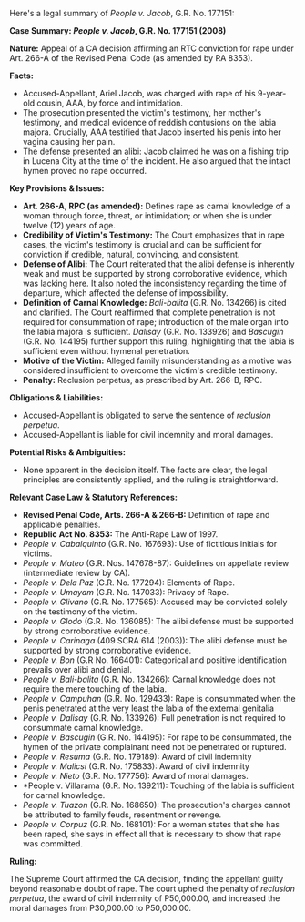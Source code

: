 Here's a legal summary of *People v. Jacob*, G.R. No. 177151:

**Case Summary: *People v. Jacob*, G.R. No. 177151 (2008)**

**Nature:** Appeal of a CA decision affirming an RTC conviction for rape under Art. 266-A of the Revised Penal Code (as amended by RA 8353).

**Facts:**

*   Accused-Appellant, Ariel Jacob, was charged with rape of his 9-year-old cousin, AAA, by force and intimidation.
*   The prosecution presented the victim's testimony, her mother's testimony, and medical evidence of reddish contusions on the labia majora.  Crucially, AAA testified that Jacob inserted his penis into her vagina causing her pain.
*   The defense presented an alibi: Jacob claimed he was on a fishing trip in Lucena City at the time of the incident.  He also argued that the intact hymen proved no rape occurred.

**Key Provisions & Issues:**

*   **Art. 266-A, RPC (as amended):** Defines rape as carnal knowledge of a woman through force, threat, or intimidation; or when she is under twelve (12) years of age.
*   **Credibility of Victim's Testimony:** The Court emphasizes that in rape cases, the victim's testimony is crucial and can be sufficient for conviction if credible, natural, convincing, and consistent.
*   **Defense of Alibi:** The Court reiterated that the alibi defense is inherently weak and must be supported by strong corroborative evidence, which was lacking here. It also noted the inconsistency regarding the time of departure, which affected the defense of impossibility.
*   **Definition of Carnal Knowledge:** *Bali-balita* (G.R. No. 134266) is cited and clarified. The Court reaffirmed that complete penetration is not required for consummation of rape; introduction of the male organ into the labia majora is sufficient. *Dalisay* (G.R. No. 133926) and *Bascugin* (G.R. No. 144195) further support this ruling, highlighting that the labia is sufficient even without hymenal penetration.
*   **Motive of the Victim:** Alleged family misunderstanding as a motive was considered insufficient to overcome the victim's credible testimony.
*   **Penalty:** Reclusion perpetua, as prescribed by Art. 266-B, RPC.

**Obligations & Liabilities:**

*   Accused-Appellant is obligated to serve the sentence of *reclusion perpetua*.
*   Accused-Appellant is liable for civil indemnity and moral damages.

**Potential Risks & Ambiguities:**

*   None apparent in the decision itself. The facts are clear, the legal principles are consistently applied, and the ruling is straightforward.

**Relevant Case Law & Statutory References:**

*   **Revised Penal Code, Arts. 266-A & 266-B:** Definition of rape and applicable penalties.
*   **Republic Act No. 8353:** The Anti-Rape Law of 1997.
*   *People v. Cabalquinto* (G.R. No. 167693):  Use of fictitious initials for victims.
*   *People v. Mateo* (G.R. Nos. 147678-87): Guidelines on appellate review (intermediate review by CA).
*   *People v. Dela Paz* (G.R. No. 177294): Elements of Rape.
*   *People v. Umayam* (G.R. No. 147033): Privacy of Rape.
*   *People v. Glivano* (G.R. No. 177565): Accused may be convicted solely on the testimony of the victim.
*   *People v. Glodo* (G.R. No. 136085): The alibi defense must be supported by strong corroborative evidence.
*   *People v. Carinaga* (409 SCRA 614 (2003)): The alibi defense must be supported by strong corroborative evidence.
*   *People v. Bon* (G.R No. 166401): Categorical and positive identification prevails over alibi and denial.
*   *People v. Bali-balita* (G.R. No. 134266): Carnal knowledge does not require the mere touching of the labia.
*   *People v. Campuhan* (G.R. No. 129433): Rape is consummated when the penis penetrated at the very least the labia of the external genitalia
*   *People v. Dalisay* (G.R. No. 133926): Full penetration is not required to consummate carnal knowledge.
*   *People v. Bascugin* (G.R. No. 144195): For rape to be consummated, the hymen of the private complainant need not be penetrated or ruptured.
*   *People v. Resuma* (G.R. No. 179189): Award of civil indemnity
*   *People v. Malicsi* (G.R. No. 175833): Award of civil indemnity
*   *People v. Nieto* (G.R. No. 177756): Award of moral damages.
*   *People v. Villarama (G.R. No. 139211): Touching of the labia is sufficient for carnal knowledge.
*   *People v. Tuazon* (G.R. No. 168650): The prosecution's charges cannot be attributed to family feuds, resentment or revenge.
*   *People v. Corpuz* (G.R. No. 168101): For a woman states that she has been raped, she says in effect all that is necessary to show that rape was committed.

**Ruling:**

The Supreme Court affirmed the CA decision, finding the appellant guilty beyond reasonable doubt of rape. The court upheld the penalty of *reclusion perpetua*, the award of civil indemnity of P50,000.00, and increased the moral damages from P30,000.00 to P50,000.00.
